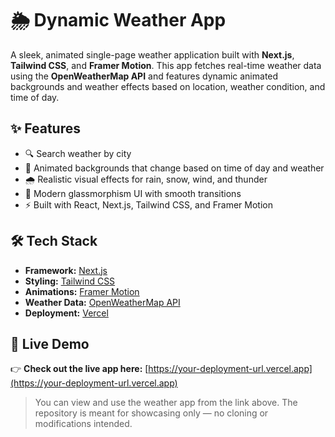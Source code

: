 # 🌦️ Dynamic Weather App

A sleek, animated single-page weather application built with **Next.js**, **Tailwind CSS**, and **Framer Motion**. This app fetches real-time weather data using the **OpenWeatherMap API** and features dynamic animated backgrounds and weather effects based on location, weather condition, and time of day.

## ✨ Features

- 🔍 Search weather by city
- 🌈 Animated backgrounds that change based on time of day and weather
- 🌧️ Realistic visual effects for rain, snow, wind, and thunder
- 🎨 Modern glassmorphism UI with smooth transitions
- ⚡ Built with React, Next.js, Tailwind CSS, and Framer Motion

## 🛠 Tech Stack

- **Framework:** [Next.js](https://nextjs.org/)
- **Styling:** [Tailwind CSS](https://tailwindcss.com/)
- **Animations:** [Framer Motion](https://www.framer.com/motion/)
- **Weather Data:** [OpenWeatherMap API](https://openweathermap.org/api)
- **Deployment:** [Vercel](https://vercel.com/)

## 📡 Live Demo

👉 **Check out the live app here:** [https://your-deployment-url.vercel.app](https://your-deployment-url.vercel.app)

> You can view and use the weather app from the link above. The repository is meant for showcasing only — no cloning or modifications intended.
